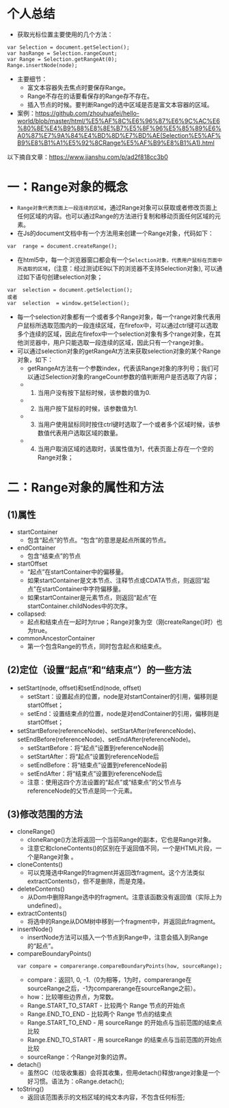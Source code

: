 # 个人总结
* 获取光标位置主要使用的几个方法：
```
var Selection = document.getSelection();
var hasRange = Selection.rangeCount;
var Range = Selection.getRangeAt(0);
Range.insertNode(node);
```
* 主要细节：
    - 富文本容器失去焦点时要保存Range。
    - Range不存在的话要看保存的Range存不存在。
    - 插入节点的时候。要判断Range的选中区域是否是富文本容器的区域。
* 案例：https://github.com/zhouhuafei/hello-world/blob/master/html/%E5%AF%8C%E6%96%87%E6%9C%AC%E6%80%8E%E4%B9%88%E8%8E%B7%E5%8F%96%E5%85%89%E6%A0%87%E7%9A%84%E4%BD%8D%E7%BD%AE(Selection%E5%AF%B9%E8%B1%A1%E5%92%8CRange%E5%AF%B9%E8%B1%A1).html

以下摘自文章：https://www.jianshu.com/p/ad2f818cc3b0

# 一：Range对象的概念
* ```Range对象代表页面上一段连续的区域```，通过Range对象可以获取或者修改页面上任何区域的内容。也可以通过Range的方法进行复制和移动页面任何区域的元素。
* 在Js的document文档中有一个方法用来创建一个Range对象，代码如下：
```
var  range = document.createRange();
```
* 在html5中，每一个浏览器窗口都会有一个```Selection对象，代表用户鼠标在页面中所选取的区域```，(注意：经过测试IE9以下的浏览器不支持Selection对象), 可以通过如下语句创建selection对象；
```
var  selection = document.getSelection();
或者
var  selection  = window.getSelection();
```
* 每一个selection对象都有一个或者多个Range对象，每一个range对象代表用户鼠标所选取范围内的一段连续区域，在firefox中，可以通过ctrl键可以选取多个连续的区域，因此在firefox中一个selection对象有多个range对象，在其他浏览器中，用户只能选取一段连续的区域，因此只有一个range对象。
* 可以通过selection对象的getRangeAt方法来获取selection对象的某个Range对象，如下：
    - getRangeAt方法有一个参数index，代表该Range对象的序列号；我们可以通过Selection对象的rangeCount参数的值判断用户是否选取了内容；
    - 1. 当用户没有按下鼠标时候，该参数的值为0.
    - 2. 当用户按下鼠标的时候，该参数值为1.
    - 3. 当用户使用鼠标同时按住ctrl键时选取了一个或者多个区域时候，该参数值代表用户选取区域的数量。
    - 4. 当用户取消区域的选取时，该属性值为1，代表页面上存在一个空的Range对象；

# 二：Range对象的属性和方法
## (1)属性
* startContainer
    - 包含“起点”的节点。“包含”的意思是起点所属的节点。
* endContainer
    - 包含“结束点”的节点
* startOffset
    - “起点”在startContainer中的偏移量。
    - 如果startContainer是文本节点、注释节点或CDATA节点，则返回“起点”在startContainer中字符偏移量。
    - 如果startContainer是元素节点，则返回“起点”在startContainer.childNodes中的次序。
* collapsed:
    - 起点和结束点在一起时为true；Range对象为空（刚createRange()时）也为true。
* commonAncestorContainer
    - 第一个包含Range的节点，同时包含起点和结束点。

## (2)定位（设置“起点”和“结束点”）的一些方法
* setStart(node, offset)和setEnd(node, offset)
    - setStart：设置起点的位置，node是对startContainer的引用，偏移则是startOffset；
    - setEnd：设置结束点的位置，node是对endContainer的引用，偏移则是startOffset；
* setStartBefore(referenceNode)、setStartAfter(referenceNode)、setEndBefore(referenceNode)、setEndAfter(referenceNode)。
    - setStartBefore：将“起点”设置到referenceNode前
    - setStartAfter：将“起点”设置到referenceNode后
    - setEndBefore：将“结束点”设置到referenceNode前
    - setEndAfter：将“结束点”设置到referenceNode后
    - 注意：使用这四个方法设置的“起点”或“结束点”的父节点与referenceNode的父节点是同一个元素。

## (3)修改范围的方法
* cloneRange()
    - cloneRange()方法将返回一个当前Range的副本，它也是Range对象。
    - 注意它和cloneContents()的区别在于返回值不同，一个是HTML片段，一个是Range对象 。
* cloneContents()
    - 可以克隆选中Range的fragment并返回改fragment。这个方法类似extractContents()，但不是删除，而是克隆。
* deleteContents()
    - 从Dom中删除Range选中的fragment。注意该函数没有返回值（实际上为undefined）。
* extractContents()
    - 将选中的Range从DOM树中移到一个fragment中，并返回此fragment。
* insertNode()
    - insertNode方法可以插入一个节点到Range中，注意会插入到Range的“起点”。
* compareBoundaryPoints()
    ```
    var compare = comparerange.compareBoundaryPoints(how, sourceRange);
    ```
    - compare：返回1, 0, -1.（0为相等，1为时，comparerange在sourceRange之后，-1为comparerange在sourceRange之前）。
    - how：比较哪些边界点，为常数。
    - Range.START_TO_START - 比较两个 Range 节点的开始点
    - Range.END_TO_END - 比较两个 Range 节点的结束点
    - Range.START_TO_END - 用 sourceRange 的开始点与当前范围的结束点比较
    - Range.END_TO_START - 用 sourceRange 的结束点与当前范围的开始点比较
    - sourceRange：个Range对象的边界。
* detach()
    - 虽然GC（垃圾收集器）会将其收集，但用detach()释放range对象是一个好习惯。语法为：oRange.detach();
* toString()
    - 返回该范围表示的文档区域的纯文本内容，不包含任何标签;
